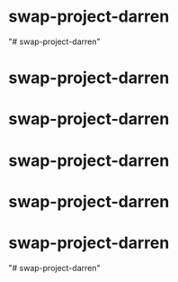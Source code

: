 # swap-project-darren
"# swap-project-darren" 
# swap-project-darren
# swap-project-darren
# swap-project-darren
# swap-project-darren
# swap-project-darren
"# swap-project-darren" 
